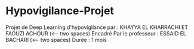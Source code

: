# Hypovigilance-Projet
Projet de Deep Learning d'hypovigilance par : KHAYYA EL KHARRACHI ET FAOUZI ACHOUR (<-- two spaces)
Encadré Par le professeur : ESSAID EL BACHARI (<-- two spaces)
Durée : 1 mois
